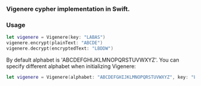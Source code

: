 ### Vigenere cypher implementation in Swift.

### Usage

```swift
let vigenere = Vigenere(key: "LABAS")
vigenere.encrypt(plainText: "ABCDE")
vigenere.decrypt(encryptedText: "LBDDW")
```

By default alphabet is 'ABCDEFGHIJKLMNOPQRSTUVWXYZ'. You can specify different alphabet when initializing Vigenere:

```swift
let vigenere = Vigenere(alphabet: "ABCDEFGHIJKLMNOPQRSTUVWXYZ", key: "LABAS")
```
